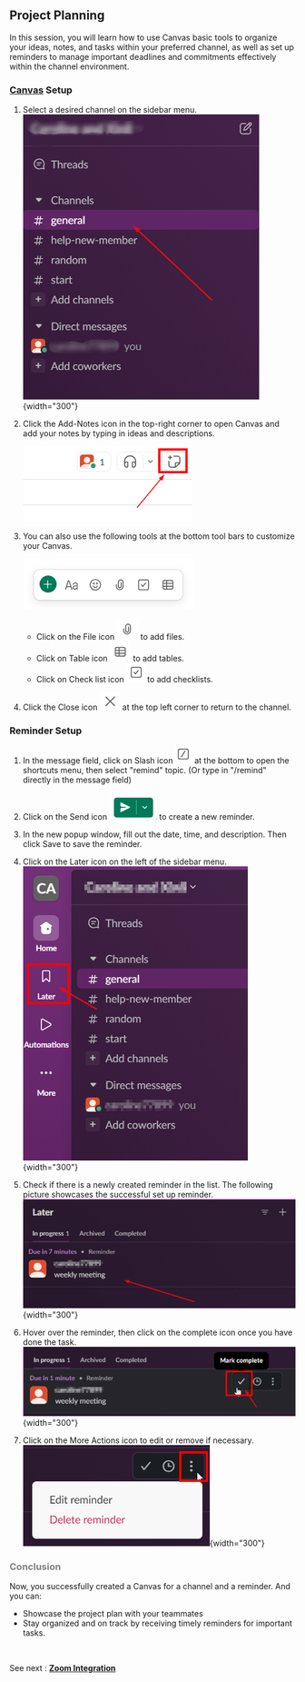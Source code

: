 <br>

## Project Planning

In this session, you will learn how to use Canvas basic tools to organize your ideas, notes, and tasks within your preferred channel, as well as set up reminders to manage important deadlines and commitments effectively within the channel environment.

### [Canvas](https://slack.com/help/articles/203950418-Use-a-canvas-in-Slack) Setup

1. Select a desired channel on the sidebar menu.  
    ![sidebar](.\images\sidebar.png){width="300"}

2. Click the Add-Notes icon in the top-right corner to open Canvas and add your notes by typing in ideas and descriptions.

    ![canvas_icon](.\images\canvas_icon.png)

3. You can also use the following tools at the bottom tool bars to customize your Canvas.

    ![toolBar](.\images\tool_bar.png)

    * Click on the File icon ![paper_clip_icon](.\images\paper_clip_icon.png) to add files.
    * Click on Table icon ![table_icon](.\images\table_icon.png) to add tables.
    * Click on Check list icon ![checklist_icon](.\images\checklist_icon.png) to add checklists.

4. Click the Close icon ![closeButton](.\images\close.png) at the top left corner to return to the channel.



### Reminder Setup

1. In the message field, click on Slash icon ![slash_icon](.\images\slash_icon.png) at the bottom to open the shortcuts menu, then select "remind" topic. (Or type in "/remind" directly in the message field)

2. Click on the Send icon ![send_icon](.\images\send_icon.png) to create a new reminder.

3. In the new popup window, fill out the date, time, and description. Then click Save to save the reminder.

4. Click on the Later icon on the left of the sidebar menu.  
![later_icon_in_menu](.\images\later_icon_in_menu.png){width="300"}

5. Check if there is a newly created reminder in the list. The following picture showcases the successful set up reminder.  
![reminder](.\images\reminder.png){width="300"}

6. Hover over the reminder, then click on the complete icon once you have done the task.
![reminder_complete](.\images\reminder_complete.png){width="300"}

7. Click on the More Actions icon to edit or remove if necessary.  
![reminder_more](.\images\reminder_more.png){width="300"}

### <span style="color:grey"> Conclusion </span>

Now, you successfully created a Canvas for a channel and a reminder. And you can:  

* Showcase the project plan with your teammates  
* Stay organized and on track by receiving timely reminders for important tasks.  

<br>

See next : **[Zoom Integration](zoom_integration.md)**
